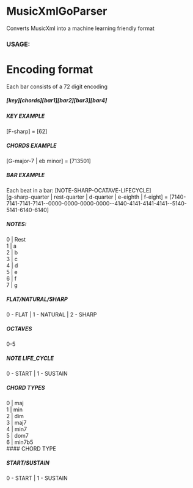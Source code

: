 # MusicXmlGoParser
Converts MusicXml into a machine learning friendly format

### USAGE:



# Encoding format
Each bar consists of a 72 digit encoding
##### [key][chords][bar1][bar2][bar3][bar4]

##### KEY EXAMPLE
[F-sharp] = [62]

##### CHORDS EXAMPLE
[G-major-7 | eb minor] = [713501]

##### BAR EXAMPLE
Each beat in a bar: [NOTE-SHARP-OCATAVE-LIFECYCLE]<br>
[g-sharp-quarter | rest-quarter | d-quarter | e-eighth | f-eight] = [7140-7141-7141-7141--0000-0000-0000-0000--4140-4141-4141-4141--5140-5141-6140-6140]

##### NOTES: <br>
0 | Rest<br>
1 | a<br>
2 | b<br>
3 | c<br>
4 | d<br>
5 | e<br>
6 | f<br>
7 | g<br>

##### FLAT/NATURAL/SHARP
0 - FLAT |
1 - NATURAL |
2 - SHARP

##### OCTAVES
0-5

##### NOTE LIFE_CYCLE
0 - START |
1 - SUSTAIN

##### CHORD TYPES
0 | maj<br>
1 | min<br>
2 | dim<br>
3 | maj7<br>
4 | min7<br>
5 | dom7<br>
6 | min7b5<br>#### CHORD TYPE

##### START/SUSTAIN
0 - START | 
1 - SUSTAIN


 
